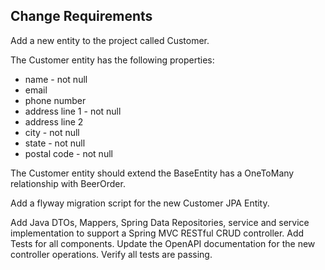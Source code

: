 ## Change Requirements
Add a new entity to the project called Customer. 

The Customer entity has the following properties:
* name - not null
* email
* phone number
* address line 1 - not null
* address line 2
* city - not null
* state - not null
* postal code - not null

The Customer entity should extend the BaseEntity has a OneToMany relationship with BeerOrder.

Add a flyway migration script for the new Customer JPA Entity.

Add Java DTOs, Mappers, Spring Data Repositories, service and service implementation to support a Spring MVC RESTful 
CRUD controller. Add Tests for all components. Update the OpenAPI documentation for the new controller operations. Verify 
all tests are passing.